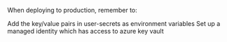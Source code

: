 When deploying to production, remember to:

Add the key/value pairs in user-secrets as environment variables
Set up a managed identity which has access to azure key vault
